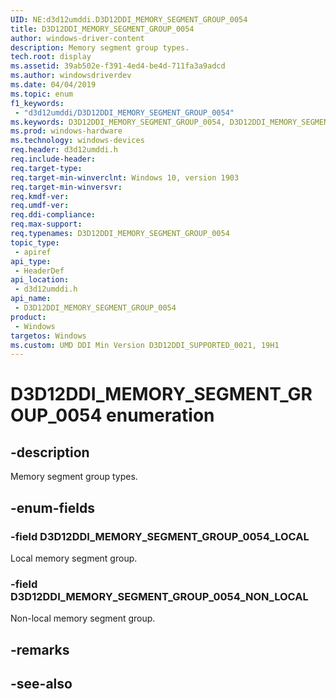 ```yaml
---
UID: NE:d3d12umddi.D3D12DDI_MEMORY_SEGMENT_GROUP_0054
title: D3D12DDI_MEMORY_SEGMENT_GROUP_0054
author: windows-driver-content
description: Memory segment group types.
tech.root: display
ms.assetid: 39ab502e-f391-4ed4-be4d-711fa3a9adcd
ms.author: windowsdriverdev
ms.date: 04/04/2019
ms.topic: enum
f1_keywords:
 - "d3d12umddi/D3D12DDI_MEMORY_SEGMENT_GROUP_0054"
ms.keywords: D3D12DDI_MEMORY_SEGMENT_GROUP_0054, D3D12DDI_MEMORY_SEGMENT_GROUP_0054, 
ms.prod: windows-hardware
ms.technology: windows-devices
req.header: d3d12umddi.h
req.include-header:
req.target-type:
req.target-min-winverclnt: Windows 10, version 1903
req.target-min-winversvr:
req.kmdf-ver:
req.umdf-ver:
req.ddi-compliance:
req.max-support:
req.typenames: D3D12DDI_MEMORY_SEGMENT_GROUP_0054
topic_type: 
 - apiref
api_type: 
 - HeaderDef
api_location: 
 - d3d12umddi.h
api_name: 
 - D3D12DDI_MEMORY_SEGMENT_GROUP_0054
product: 
 - Windows
targetos: Windows
ms.custom: UMD DDI Min Version D3D12DDI_SUPPORTED_0021, 19H1
---
```


# D3D12DDI_MEMORY_SEGMENT_GROUP_0054 enumeration

## -description

Memory segment group types.

## -enum-fields

### -field D3D12DDI_MEMORY_SEGMENT_GROUP_0054_LOCAL

Local memory segment group.

### -field D3D12DDI_MEMORY_SEGMENT_GROUP_0054_NON_LOCAL 

Non-local memory segment group.

## -remarks

## -see-also
